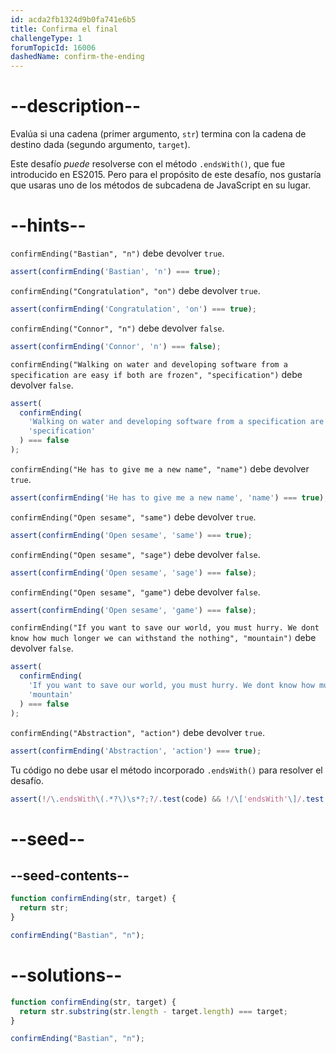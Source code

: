 ```yaml
---
id: acda2fb1324d9b0fa741e6b5
title: Confirma el final
challengeType: 1
forumTopicId: 16006
dashedName: confirm-the-ending
---
```


# --description--

Evalúa si una cadena (primer argumento, `str`) termina con la cadena de destino dada (segundo argumento, `target`).

Este desafío *puede* resolverse con el método `.endsWith()`, que fue introducido en ES2015. Pero para el propósito de este desafío, nos gustaría que usaras uno de los métodos de subcadena de JavaScript en su lugar.

# --hints--

`confirmEnding("Bastian", "n")` debe devolver `true`.

```js
assert(confirmEnding('Bastian', 'n') === true);
```

`confirmEnding("Congratulation", "on")` debe devolver `true`.

```js
assert(confirmEnding('Congratulation', 'on') === true);
```

`confirmEnding("Connor", "n")` debe devolver `false`.

```js
assert(confirmEnding('Connor', 'n') === false);
```

`confirmEnding("Walking on water and developing software from a specification are easy if both are frozen", "specification")` debe devolver `false`.

```js
assert(
  confirmEnding(
    'Walking on water and developing software from a specification are easy if both are frozen',
    'specification'
  ) === false
);
```

`confirmEnding("He has to give me a new name", "name")` debe devolver `true`.

```js
assert(confirmEnding('He has to give me a new name', 'name') === true);
```

`confirmEnding("Open sesame", "same")` debe devolver `true`.

```js
assert(confirmEnding('Open sesame', 'same') === true);
```

`confirmEnding("Open sesame", "sage")` debe devolver `false`.

```js
assert(confirmEnding('Open sesame', 'sage') === false);
```

`confirmEnding("Open sesame", "game")` debe devolver `false`.

```js
assert(confirmEnding('Open sesame', 'game') === false);
```

`confirmEnding("If you want to save our world, you must hurry. We dont know how much longer we can withstand the nothing", "mountain")` debe devolver `false`.

```js
assert(
  confirmEnding(
    'If you want to save our world, you must hurry. We dont know how much longer we can withstand the nothing',
    'mountain'
  ) === false
);
```

`confirmEnding("Abstraction", "action")` debe devolver `true`.

```js
assert(confirmEnding('Abstraction', 'action') === true);
```

Tu código no debe usar el método incorporado `.endsWith()` para resolver el desafío.

```js
assert(!/\.endsWith\(.*?\)\s*?;?/.test(code) && !/\['endsWith'\]/.test(code));
```

# --seed--

## --seed-contents--

```js
function confirmEnding(str, target) {
  return str;
}

confirmEnding("Bastian", "n");
```

# --solutions--

```js
function confirmEnding(str, target) {
  return str.substring(str.length - target.length) === target;
}

confirmEnding("Bastian", "n");
```
